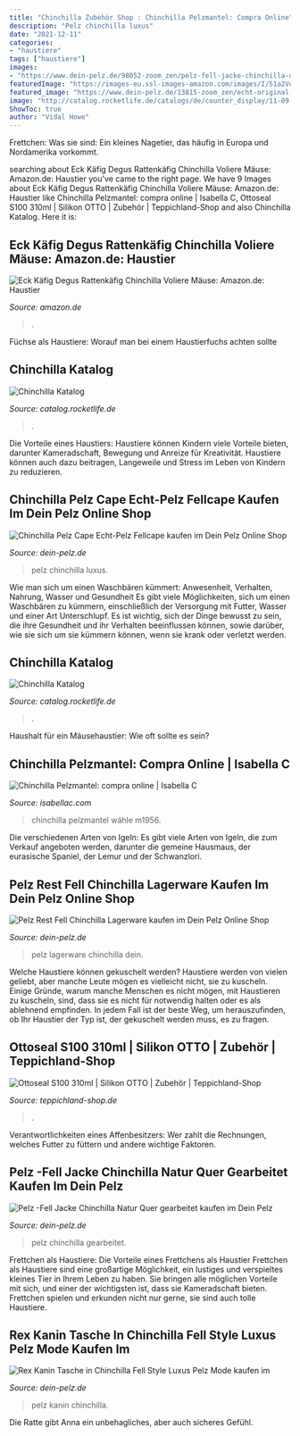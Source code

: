 ```yaml
---
title: "Chinchilla Zubehör Shop : Chinchilla Pelzmantel: Compra Online"
description: "Pelz chinchilla luxus"
date: "2021-12-11"
categories:
- "haustiere"
tags: ["haustiere"]
images:
- "https://www.dein-pelz.de/98052-zoom_zen/pelz-fell-jacke-chinchilla-natur-quer-gearbeitet.jpg"
featuredImage: "https://images-eu.ssl-images-amazon.com/images/I/51a2VqB5sUL.__AC_SY300_QL70_ML2_.jpg"
featured_image: "https://www.dein-pelz.de/13815-zoom_zen/echt-original-chinchilla-pelz-cape-blau-luxus-fell-fashion.jpg"
image: "http://catalog.rocketlife.de/catalogs/de/counter_display/11-09-20/thumb-3.jpg"
ShowToc: true
author: "Vidal Howe"
---
```



Frettchen: Was sie sind: Ein kleines Nagetier, das häufig in Europa und Nordamerika vorkommt.

	

		
searching about Eck Käfig Degus Rattenkäfig Chinchilla Voliere Mäuse: Amazon.de: Haustier you've came to the right page. We have 9 Images about Eck Käfig Degus Rattenkäfig Chinchilla Voliere Mäuse: Amazon.de: Haustier like Chinchilla Pelzmantel: compra online | Isabella C, Ottoseal S100 310ml | Silikon OTTO | Zubehör | Teppichland-Shop and also Chinchilla Katalog. Here it is:
		
    
## Eck Käfig Degus Rattenkäfig Chinchilla Voliere Mäuse: Amazon.de: Haustier

<img loading=lazy src="https://images-eu.ssl-images-amazon.com/images/I/51a2VqB5sUL.__AC_SY300_QL70_ML2_.jpg" onerror="this.onerror=null;this.src='https://tse4.mm.bing.net/th?id=OIP.ITJE_pyV-KzRSWcAmkkawQAAAA&amp;pid=15.1';" alt="Eck Käfig Degus Rattenkäfig Chinchilla Voliere Mäuse: Amazon.de: Haustier">

_Source: amazon.de_

>. 

	

Füchse als Haustiere: Worauf man bei einem Haustierfuchs achten sollte

    
## Chinchilla Katalog

<img loading=lazy src="http://catalog.rocketlife.de/catalogs/de/counter_display/11-09-20/thumb-3.jpg" onerror="this.onerror=null;this.src='https://tse4.mm.bing.net/th?id=OIP.LRh4X_br6cjudBA6KTBamQHaKe&amp;pid=15.1';" alt="Chinchilla Katalog">

_Source: catalog.rocketlife.de_

>. 

	

Die Vorteile eines Haustiers:
Haustiere können Kindern viele Vorteile bieten, darunter Kameradschaft, Bewegung und Anreize für Kreativität. Haustiere können auch dazu beitragen, Langeweile und Stress im Leben von Kindern zu reduzieren.

    
## Chinchilla Pelz Cape Echt-Pelz Fellcape Kaufen Im Dein Pelz Online Shop

<img loading=lazy src="https://www.dein-pelz.de/13815-zoom_zen/echt-original-chinchilla-pelz-cape-blau-luxus-fell-fashion.jpg" onerror="this.onerror=null;this.src='https://tse3.mm.bing.net/th?id=OIP.dtNN2GuF_1YtY0-IUBFDZwHaLH&amp;pid=15.1';" alt="Chinchilla Pelz Cape Echt-Pelz Fellcape kaufen im Dein Pelz Online Shop">

_Source: dein-pelz.de_

>pelz chinchilla luxus. 

	

Wie man sich um einen Waschbären kümmert: Anwesenheit, Verhalten, Nahrung, Wasser und Gesundheit
Es gibt viele Möglichkeiten, sich um einen Waschbären zu kümmern, einschließlich der Versorgung mit Futter, Wasser und einer Art Unterschlupf. Es ist wichtig, sich der Dinge bewusst zu sein, die ihre Gesundheit und ihr Verhalten beeinflussen können, sowie darüber, wie sie sich um sie kümmern können, wenn sie krank oder verletzt werden.

    
## Chinchilla Katalog

<img loading=lazy src="http://catalog.rocketlife.de/catalogs/de/counter_display/11-09-20/thumb-2.jpg" onerror="this.onerror=null;this.src='https://tse3.mm.bing.net/th?id=OIP.ZyAuSR4jVDIN3ruIDy93jAHaKe&amp;pid=15.1';" alt="Chinchilla Katalog">

_Source: catalog.rocketlife.de_

>. 

	

Haushalt für ein Mäusehaustier: Wie oft sollte es sein?

    
## Chinchilla Pelzmantel: Compra Online | Isabella C

<img loading=lazy src="https://www.isabellac.com/wp-content/uploads/2019/11/M1956_34.jpg" onerror="this.onerror=null;this.src='https://tse4.mm.bing.net/th?id=OIP.yeos2A_K2a7TAwh-Zzu-GAHaLJ&amp;pid=15.1';" alt="Chinchilla Pelzmantel: compra online | Isabella C">

_Source: isabellac.com_

>chinchilla pelzmantel wähle m1956. 

	

Die verschiedenen Arten von Igeln: Es gibt viele Arten von Igeln, die zum Verkauf angeboten werden, darunter die gemeine Hausmaus, der eurasische Spaniel, der Lemur und der Schwanzlori.

    
## Pelz Rest Fell Chinchilla Lagerware Kaufen Im Dein Pelz Online Shop

<img loading=lazy src="https://www.dein-pelz.de/47649-zoom_zen/pelz-rest-fell-chinchilla-lagerware.jpg" onerror="this.onerror=null;this.src='https://tse3.mm.bing.net/th?id=OIP.jAmOe-kgTVltn5ELmIs8fAHaPw&amp;pid=15.1';" alt="Pelz Rest Fell Chinchilla Lagerware kaufen im Dein Pelz Online Shop">

_Source: dein-pelz.de_

>pelz lagerware chinchilla dein. 

	

Welche Haustiere können gekuschelt werden?
Haustiere werden von vielen geliebt, aber manche Leute mögen es vielleicht nicht, sie zu kuscheln. Einige Gründe, warum manche Menschen es nicht mögen, mit Haustieren zu kuscheln, sind, dass sie es nicht für notwendig halten oder es als ablehnend empfinden. In jedem Fall ist der beste Weg, um herauszufinden, ob Ihr Haustier der Typ ist, der gekuschelt werden muss, es zu fragen.

    
## Ottoseal S100 310ml | Silikon OTTO | Zubehör | Teppichland-Shop

<img loading=lazy src="https://www.teppichland-shop.de/media/image/9f/3e/04/S100-c-Kopie_7627_600x600.jpg" onerror="this.onerror=null;this.src='https://tse1.mm.bing.net/th?id=OIP.ZRhJqFwbbCS7BNc5ybJ-PwAAAA&amp;pid=15.1';" alt="Ottoseal S100 310ml | Silikon OTTO | Zubehör | Teppichland-Shop">

_Source: teppichland-shop.de_

>. 

	

Verantwortlichkeiten eines Affenbesitzers: Wer zahlt die Rechnungen, welches Futter zu füttern und andere wichtige Faktoren.

    
## Pelz -Fell Jacke Chinchilla Natur Quer Gearbeitet Kaufen Im Dein Pelz

<img loading=lazy src="https://www.dein-pelz.de/98052-zoom_zen/pelz-fell-jacke-chinchilla-natur-quer-gearbeitet.jpg" onerror="this.onerror=null;this.src='https://tse3.mm.bing.net/th?id=OIP.aHrFS7K1sjYm-z5t7SRzWQHaPd&amp;pid=15.1';" alt="Pelz -Fell Jacke Chinchilla Natur Quer gearbeitet kaufen im Dein Pelz">

_Source: dein-pelz.de_

>pelz chinchilla gearbeitet. 

	

Frettchen als Haustiere: Die Vorteile eines Frettchens als Haustier
Frettchen als Haustiere sind eine großartige Möglichkeit, ein lustiges und verspieltes kleines Tier in Ihrem Leben zu haben. Sie bringen alle möglichen Vorteile mit sich, und einer der wichtigsten ist, dass sie Kameradschaft bieten. Frettchen spielen und erkunden nicht nur gerne, sie sind auch tolle Haustiere.

    
## Rex Kanin Tasche In Chinchilla Fell Style Luxus Pelz Mode Kaufen Im

<img loading=lazy src="https://www.dein-pelz.de/67408-zoom_zen/rex-kanin-tasche-in-chinchilla-fell-style-luxus-pelz-mode.jpg" onerror="this.onerror=null;this.src='https://tse1.mm.bing.net/th?id=OIP.79PGV56nRQvFia_YDL-TdAHaLH&amp;pid=15.1';" alt="Rex Kanin Tasche in Chinchilla Fell Style Luxus Pelz Mode kaufen im">

_Source: dein-pelz.de_

>pelz kanin chinchilla. 

	

Die Ratte gibt Anna ein unbehagliches, aber auch sicheres Gefühl.


